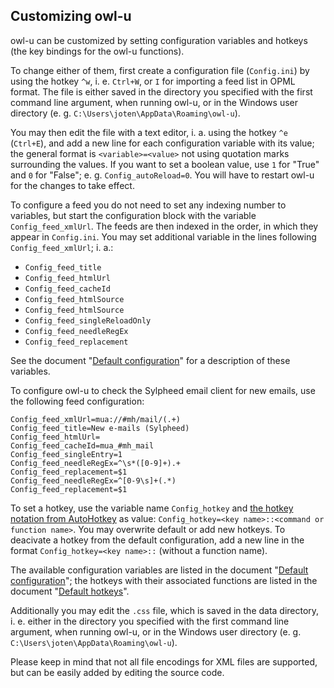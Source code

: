 ## Customizing owl-u

owl-u can be customized by setting configuration variables and hotkeys (the key
bindings for the owl-u functions).

To change either of them, first create a configuration file (`Config.ini`) by
using the hotkey `^w`, i. e. `Ctrl+W`, or `I` for importing a feed list in OPML
format. The file is either saved in the directory you specified with the first
command line argument, when running owl-u, or in the Windows user directory
(e. g. `C:\Users\joten\AppData\Roaming\owl-u`).

You may then edit the file with a text editor, i. a. using the hotkey `^e`
(`Ctrl+E`), and add a new line for each configuration variable with its value;
the general format is `<variable>=<value>` not using quotation marks
surrounding the values. If you want to set a boolean value, use `1` for "True"
and `0` for "False"; e. g. `Config_autoReload=0`. You will have to restart
owl-u for the changes to take effect.

To configure a feed you do not need to set any indexing number to variables,
but start the configuration block with the variable `Config_feed_xmlUrl`. The
feeds are then indexed in the order, in which they appear in `Config.ini`. You
may set additional variable in the lines following `Config_feed_xmlUrl`; i. a.:

* `Config_feed_title`
* `Config_feed_htmlUrl`
* `Config_feed_cacheId`
* `Config_feed_htmlSource`
* `Config_feed_htmlSource`
* `Config_feed_singleReloadOnly`
* `Config_feed_needleRegEx`
* `Config_feed_replacement`

See the document "[Default configuration](./Default_configuration.md)" for a
description of these variables.

To configure owl-u to check the Sylpheed email client for new emails, use the
following feed configuration:

    Config_feed_xmlUrl=mua://#mh/mail/(.+)
    Config_feed_title=New e-mails (Sylpheed)
    Config_feed_htmlUrl=
    Config_feed_cacheId=mua_#mh_mail
    Config_feed_singleEntry=1
    Config_feed_needleRegEx=^\s*([0-9]+).+
    Config_feed_replacement=$1
    Config_feed_needleRegEx=^[0-9\s]+(.*)
    Config_feed_replacement=$1

To set a hotkey, use the variable name `Config_hotkey` and [the hotkey notation
from AutoHotkey](http://ahkscript.org/docs/Hotkeys.htm) as value:
`Config_hotkey=<key name>::<command or function name>`.
You may overwrite default or add new hotkeys. To deacivate a hotkey from the
default configuration, add a new line in the format
`Config_hotkey=<key name>::` (without a function name).

The available configuration variables are listed in the document
"[Default configuration](./Default_configuration.md)"; the hotkeys with their
associated functions are listed in the document
"[Default hotkeys](./Default_hotkeys.md)".

Additionally you may edit the `.css` file, which is saved in the data
directory, i. e. either in the directory you specified  with the first command
line argument, when running owl-u, or in the Windows user directory (e. g.
`C:\Users\joten\AppData\Roaming\owl-u`).

Please keep in mind that not all file encodings for XML files are supported,
but can be easily added by editing the source code.
